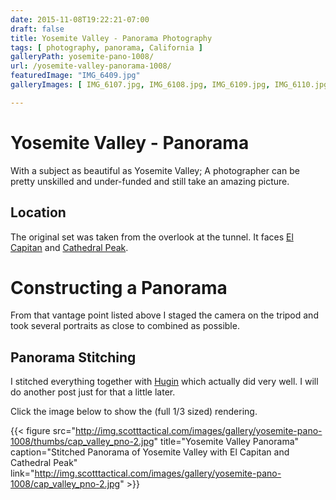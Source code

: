 ```yaml
---
date: 2015-11-08T19:22:21-07:00
draft: false
title: Yosemite Valley - Panorama Photography
tags: [ photography, panorama, California ]
galleryPath: yosemite-pano-1008/
url: /yosemite-valley-panorama-1008/
featuredImage: "IMG_6409.jpg"
galleryImages: [ IMG_6107.jpg, IMG_6108.jpg, IMG_6109.jpg, IMG_6110.jpg, IMG_6111.jpg, IMG_6112.jpg, IMG_6113.jpg, IMG_6115.jpg, IMG_6116.jpg, IMG_6117.jpg, IMG_6118.jpg ]

---
```


# Yosemite Valley - Panorama  

With a subject as beautiful as Yosemite Valley; A photographer can be pretty unskilled and under-funded and still take an amazing picture.

## Location

The original set was taken from the overlook at the tunnel. It faces [El Capitan](https://en.wikipedia.org/wiki/El_Capitan) and [Cathedral Peak](http://www.summitpost.org/cathedral-peak/150524).

# Constructing a Panorama

From that vantage point listed above I staged the camera on the tripod and took several portraits as close to combined as possible.

## Panorama Stitching

I stitched everything together with [Hugin](http://hugin.sourceforge.net/) which actually did very well. I will do another post just for that a little later.

Click the image below to show the (full 1/3 sized) rendering.

{{< figure src="http://img.scotttactical.com/images/gallery/yosemite-pano-1008/thumbs/cap_valley_pno-2.jpg" title="Yosemite Valley Panorama" caption="Stitched Panorama of Yosemite Valley with El Capitan and Cathedral Peak" link="http://img.scotttactical.com/images/gallery/yosemite-pano-1008/cap_valley_pno-2.jpg" >}}
